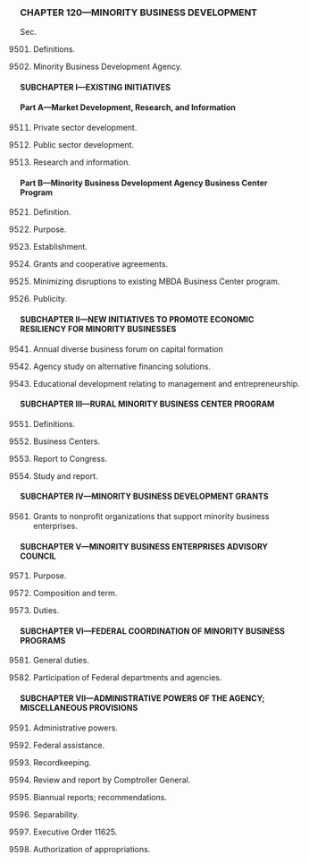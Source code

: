 ### **CHAPTER 120—MINORITY BUSINESS DEVELOPMENT** ###

Sec.

9501. Definitions.

9502. Minority Business Development Agency.

#### SUBCHAPTER I—EXISTING INITIATIVES ####

#### Part A—Market Development, Research, and Information ####

9511. Private sector development.

9512. Public sector development.

9513. Research and information.

#### Part B—Minority Business Development Agency Business Center Program ####

9521. Definition.

9522. Purpose.

9523. Establishment.

9524. Grants and cooperative agreements.

9525. Minimizing disruptions to existing MBDA Business Center program.

9526. Publicity.

#### SUBCHAPTER II—NEW INITIATIVES TO PROMOTE ECONOMIC RESILIENCY FOR MINORITY BUSINESSES ####

9541. Annual diverse business forum on capital formation

9542. Agency study on alternative financing solutions.

9543. Educational development relating to management and entrepreneurship.

#### SUBCHAPTER III—RURAL MINORITY BUSINESS CENTER PROGRAM ####

9551. Definitions.

9552. Business Centers.

9553. Report to Congress.

9554. Study and report.

#### SUBCHAPTER IV—MINORITY BUSINESS DEVELOPMENT GRANTS ####

9561. Grants to nonprofit organizations that support minority business enterprises.

#### SUBCHAPTER V—MINORITY BUSINESS ENTERPRISES ADVISORY COUNCIL ####

9571. Purpose.

9572. Composition and term.

9573. Duties.

#### SUBCHAPTER VI—FEDERAL COORDINATION OF MINORITY BUSINESS PROGRAMS ####

9581. General duties.

9582. Participation of Federal departments and agencies.

#### SUBCHAPTER VII—ADMINISTRATIVE POWERS OF THE AGENCY; MISCELLANEOUS PROVISIONS ####

9591. Administrative powers.

9592. Federal assistance.

9593. Recordkeeping.

9594. Review and report by Comptroller General.

9595. Biannual reports; recommendations.

9596. Separability.

9597. Executive Order 11625.

9598. Authorization of appropriations.
